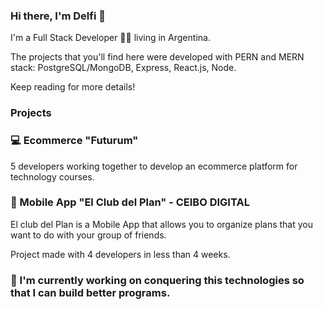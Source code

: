 ### Hi there, I'm Delfi 👋 

I'm a Full Stack Developer 👩‍💻 living in Argentina. 

The projects that you'll find here were developed with PERN and MERN stack: PostgreSQL/MongoDB, Express, React.js, Node. 

Keep reading for more details!

### Projects 

### 💻 Ecommerce "Futurum"

5 developers working together to develop an ecommerce platform for technology courses. 

### 📱 Mobile App "El Club del Plan" - CEIBO DIGITAL

El club del Plan is a Mobile App that allows you to organize plans that you want to do with your group of friends.

Project made with 4 developers in less than 4 weeks. 

### 🌱 I'm currently working on conquering this technologies so that I can build better programs.

